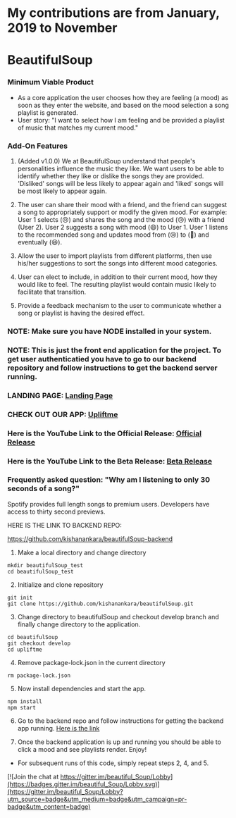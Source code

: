 # My contributions are from January, 2019 to November
# BeautifulSoup

### Minimum Viable Product
- As a core application the user chooses how they are feeling (a mood) as soon as they enter the website, and based on the mood selection a song playlist is generated.
- User story: "I want to select how I am feeling and be provided a playlist of music that matches my current mood."

### Add-On Features
1. (Added v1.0.0) We at BeautifulSoup understand that people's personalities influence the music they like. We want users to be able to identify whether they like or dislike the songs they are provided. 'Disliked' songs will be less likely to appear again and 'liked' songs will be most likely to appear again. 

2. The user can share their mood with a friend, and the friend can suggest a song to appropriately support or modify the given mood.
For example: User 1 selects (😢) and shares the song and the mood (😢) with a friend (User 2). User 2 suggests a song with mood (😄) to User 1. User 1 listens to the recommended song and updates mood from (😢) to (🤔) and eventually (😆).

3. Allow the user to import playlists from different platforms, then use his/her suggestions to sort the songs into different mood categories.

4. User can elect to include, in addition to their current mood, how they would like to feel. The resulting playlist would contain music likely to facilitate that transition.

5. Provide a feedback mechanism to the user to communicate whether a song or playlist is having the desired effect.


### NOTE: Make sure you have NODE installed in your system.

### NOTE: This is just the front end application for the project. To get user authenticatied you have to go to our backend repository and follow instructions to get the backend server running.

### LANDING PAGE: [Landing Page](https://www.acsu.buffalo.edu/~ayoolaob/landingpage.html)

### CHECK OUT OUR APP: [Upliftme](https://upliftme.herokuapp.com)

### Here is the YouTube Link to the Official Release: [Official Release](https://youtu.be/cnSQCSroaog)

### Here is the YouTube Link to the Beta Release: [Beta Release](https://youtu.be/-8ixqKCNDDU)

### Frequently asked question: "Why am I listening to only 30 seconds of a song?"
 
Spotify provides full length songs to premium users. Developers have access to thirty second previews.

HERE IS THE LINK TO BACKEND REPO:

https://github.com/kishanankara/beautifulSoup-backend

1. Make a local directory and change directory

```
mkdir beautifulSoup_test
cd beautifulSoup_test
```

2. Initialize and clone repository


```
git init
git clone https://github.com/kishanankara/beautifulSoup.git
```

3. Change directory to beautifulSoup and checkout develop branch and finally change directory to the application.

```
cd beautifulSoup
git checkout develop
cd upliftme
```

4. Remove package-lock.json in the current directory
```
rm package-lock.json
```

5. Now install dependencies and start the app.
```
npm install
npm start
```

6. Go to the backend repo and follow instructions for getting the backend app running. [Here is the link](https://github.com/kishanankara/beautifulSoup-backend)

7. Once the backend application is up and running you should be able to click a mood and see playlists render. Enjoy!

- For subsequent runs of this code, simply repeat steps 2, 4, and 5.



[![Join the chat at https://gitter.im/beautiful_Soup/Lobby](https://badges.gitter.im/beautiful_Soup/Lobby.svg)](https://gitter.im/beautiful_Soup/Lobby?utm_source=badge&utm_medium=badge&utm_campaign=pr-badge&utm_content=badge)
